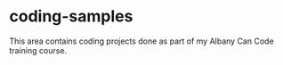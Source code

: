 # coding-samples
This area contains coding projects done as part of my Albany Can Code training course.
